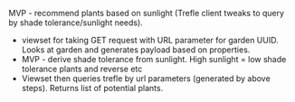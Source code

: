 MVP - recommend plants based on sunlight (Trefle client tweaks to query by shade tolerance/sunlight needs).
   - viewset for taking GET request with URL parameter for garden UUID. Looks at garden and generates payload based on properties.
   - MVP - derive shade tolerance from sunlight. High sunlight = low shade tolerance plants and reverse etc
   - Viewset then queries trefle by url parameters (generated by above steps). Returns list of potential plants.